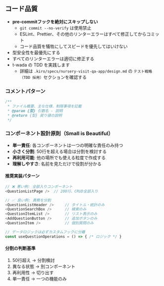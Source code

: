 ## コード品質

- **pre-commitフックを絶対にスキップしない**
  - `git commit --no-verify` は使用禁止
  - ESLint、Prettier、その他のリンターエラーはすべて修正してからコミット
  - コード品質を犠牲にしてスピードを優先してはいけない
- 型安全性を最優先にする
- すべてのリンターエラーは適切に修正する
- t-wada の TDD を実践します
  - 詳細は `.kiro/specs/nursery-visit-qa-app/design.md` の `テスト戦略（TDD 採用）`セクションを確認する

### コメントパターン

```ts
/**
 * ファイル概要、主な仕様、制限事項を記載
 * @param {型} 引数名 - 説明
 * @return {型} 戻り値の説明
 */
```

### コンポーネント設計原則（Small is Beautiful）

- **単一責任**: 各コンポーネントは一つの明確な責任のみ持つ
- **小さく分割**: 50行を超える場合は分割を検討する
- **再利用可能**: 他の場所でも使える粒度で作成する
- **理解しやすさ**: 名前を見ただけで役割が分かる

#### 推奨実装パターン

```ts
// ❌ 悪い例: 全部入りコンポーネント
<QuestionListPage />  // 200行、CRUD全部入り

// ✅ 良い例: 責務を分割
<QuestionListHeader />     // タイトル・統計のみ
<QuestionSearchBox />      // 検索のみ
<QuestionItemList />       // リスト表示のみ
<AddQuestionButton />      // 追加ボタンのみ
<QuestionItem />           // 個別質問のみ

// データロジックは必ずカスタムフックに分離
const useQuestionOperations = () => { /* ロジック */ }
```

#### 分割の判断基準

1. 50行超え → 分割検討
2. 異なる状態 → 別コンポーネント
3. 再利用性 → 切り出す
4. 単一責任 → 一つの機能のみ
